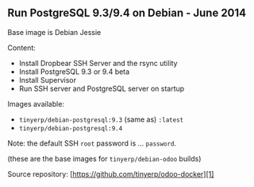 Run PostgreSQL 9.3/9.4 on Debian - June 2014
--------------------------------------------

Base image is Debian Jessie

Content:

* Install Dropbear SSH Server and the rsync utility
* Install PostgreSQL 9.3 or 9.4 beta
* Install Supervisor
* Run SSH server and PostgreSQL server on startup

Images available:

 - `tinyerp/debian-postgresql:9.3` (same as) `:latest`
 - `tinyerp/debian-postgresql:9.4`

Note: the default SSH `root` password is ... `password`.

(these are the base images for `tinyerp/debian-odoo` builds)

Source repository: [https://github.com/tinyerp/odoo-docker][1]

  [1]: https://github.com/tinyerp/odoo-docker
